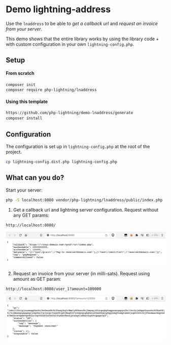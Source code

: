 #  Demo lightning-address


Use the `lnaddress` to be able to *get a callback url* and *request an invoice from your server*.

This demo shows that the entire library works by using the library code + with custom configuration in your own `lightning-config.php`.

## Setup

#### From scratch

```bash
composer init
composer require php-lightning/lnaddress
```

#### Using this template

```bash
https://github.com/php-lightning/demo-lnaddress/generate
composer install
```

## Configuration

The configuration is set up in `lightning-config.php` at the root of the project.
```bash
cp lightning-config.dist.php lightning-config.php
```

## What can you do?

Start your server:

```bash
php -S localhost:8080 vendor/php-lightning/lnaddress/public/index.php
```

1) Get a callback url and lightning server configuration. Request without any GET params:
```http request
http://localhost:8080/  
```
<img src="images/callback-url.png" alt="Get a callback url command example">

2) Request an invoice from your server (in milli-sats). Request using amount as GET param:
```http request
http://localhost:8080/user_1?amount=100000  
```
<img src="images/index.png" alt="Request an invoice from your server example">
